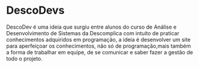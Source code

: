 # DescoDevs

DescoDev é uma ideia que surgiu entre alunos do curso de Análise e Desenvolvimento de Sistemas da Descomplica com intuito de praticar conhecimentos adquiridos em programação, a ideia é desenvolver um site para aperfeiçoar os conhecimentos, não só de programação,mais também a forma de trabalhar em equipe, de se comunicar e saber fazer a gestão de todo o projeto.
